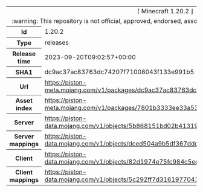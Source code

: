 <html><table>
<tr><td colspan="2" align="center"><img width="0" height="0"><br/>⌈ Minecraft 1.20.2 ⌋<br/><img width="0" height="0"></td></tr>
<tr><td colspan="2" align="center"><img width="0" height="0"><br/>
:warning: This repository is not official, approved, endorsed, associated or connected with Mojang :warning:
<br/><img width="0" height="0"></td></tr>
<tr><th>Id</th><td>1.20.2</td></tr>
<tr><th>Type</th><td>releases</td></tr>
<tr><th>Release time</th><td>2023-09-20T09:02:57+00:00</td></tr>
<tr><th>SHA1</th><td>dc9ac37ac83763dc74207f71008043f133e991b5</td></tr>
<tr><th>Url</th><td><a href="https://piston-meta.mojang.com/v1/packages/dc9ac37ac83763dc74207f71008043f133e991b5/1.20.2.json">https://piston-meta.mojang.com/v1/packages/dc9ac37ac83763dc74207f71008043f133e991b5/1.20.2.json</a></td></tr>
<tr><th>Asset index</th><td><a href="https://piston-meta.mojang.com/v1/packages/7801b3333ee33a53ad37e512400c15841d9553ad/8.json">https://piston-meta.mojang.com/v1/packages/7801b3333ee33a53ad37e512400c15841d9553ad/8.json</a></td></tr>
<tr><th>Server</th><td><a href="https://piston-data.mojang.com/v1/objects/5b868151bd02b41319f54c8d4061b8cae84e665c/server.jar">https://piston-data.mojang.com/v1/objects/5b868151bd02b41319f54c8d4061b8cae84e665c/server.jar</a></td></tr>
<tr><th>Server mappings</th><td><a href="https://piston-data.mojang.com/v1/objects/dced504a9b5df367ddd3477adac084cea8024ba4/server.txt">https://piston-data.mojang.com/v1/objects/dced504a9b5df367ddd3477adac084cea8024ba4/server.txt</a></td></tr>
<tr><th>Client</th><td><a href="https://piston-data.mojang.com/v1/objects/82d1974e75fc984c5ed4b038e764e50958ac61a0/client.jar">https://piston-data.mojang.com/v1/objects/82d1974e75fc984c5ed4b038e764e50958ac61a0/client.jar</a></td></tr>
<tr><th>Client mappings</th><td><a href="https://piston-data.mojang.com/v1/objects/5c292ff7d3161977041116698e295083fd5ec8f5/client.txt">https://piston-data.mojang.com/v1/objects/5c292ff7d3161977041116698e295083fd5ec8f5/client.txt</a></td></tr>
</table></html>